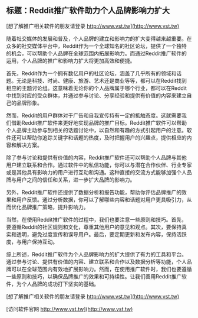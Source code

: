 ## **标题：Reddit推广软件助力个人品牌影响力扩大**

[想了解推广相关软件的朋友请登录 http://www.vst.tw](http://www.vst.tw)

随着社交媒体的发展和普及，个人品牌的建立和影响力的扩大变得越来越重要。在众多的社交媒体平台中，Reddit作为一个全球知名的社区论坛，提供了一个独特的机会，可以帮助个人品牌在全球范围内拓展影响力。而通过Reddit推广软件的运用，个人品牌的推广和影响力扩大将更加高效和便捷。

首先，Reddit作为一个拥有数亿用户的社区论坛，涵盖了几乎所有的领域和话题。无论是科技、时尚、健康、旅游、艺术还是商业等等，都可以在Reddit找到相应的主题讨论组。这意味着无论你的个人品牌属于哪个行业，都可以在Reddit中找到对应的受众群体，并通过参与讨论、分享经验和提供有价值的内容来建立自己的品牌形象。

然而，Reddit的用户群体对于广告和自我宣传持有一定的抵触态度。这就需要我们借助Reddit推广软件来更好地实现品牌的推广目标。Reddit推广软件可以帮助个人品牌主动参与到相关的话题讨论中，以自然和有趣的方式引起用户的注意。软件还可以帮助你追踪关键字和话题的热度，及时把握用户的兴趣点，提供相应的内容和解决方案。

除了参与讨论和提供有价值的内容，Reddit推广软件还可以帮助个人品牌与其他用户建立联系和合作。通过软件中的私信功能，你可以与潜在合作伙伴、行业专家或是其他具有影响力的用户进行互动和沟通。这种直接的交流方式能够加强个人品牌与用户之间的信任和关系，进一步扩大品牌的影响力。

另外，Reddit推广软件还提供了数据分析和报告功能，帮助你评估品牌推广的效果和用户反馈。通过分析数据，你可以了解哪些内容和话题对用户更具吸引力，从而优化品牌推广策略，提升影响力。

当然，在使用Reddit推广软件的过程中，我们也要注意一些原则和技巧。首先，要遵循Reddit的社区规则和文化，尊重其他用户的意见和观点。其次，要保持真实和透明，避免过度宣传和误导用户。最后，要定期更新和发布内容，保持活跃度，与用户保持互动。

综上所述，Reddit推广软件为个人品牌影响力的扩大提供了有力的工具和平台。通过参与讨论、提供有价值的内容、建立联系和合作以及数据分析等功能，个人品牌可以在全球范围内有效地扩展影响力。然而，在使用推广软件时，我们也要遵循一些原则和技巧，以确保品牌推广的效果和可持续性。让我们善用Reddit推广软件，为个人品牌的成功打下坚实的基础。

[想了解推广相关软件的朋友请登录 http://www.vst.tw](http://www.vst.tw)


[访问软件官网 http://www.vst.tw](http://www.vst.tw)

